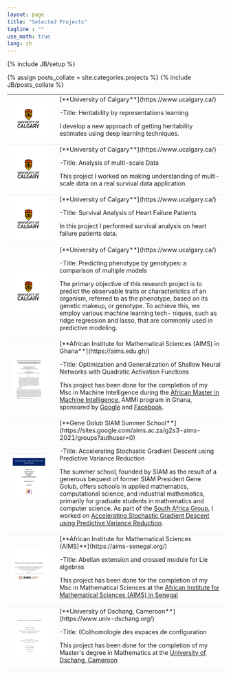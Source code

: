 ```yaml
---
layout: page
title: "Selected Projects"
tagline : ""
use_math: true
lang: zh
---
```

{% include JB/setup %}

{% assign posts_collate = site.categories.projects %}
{% include JB/posts_collate %}

<link rel="stylesheet" href="/glyphicons/css/glyphicons.css" />

<table style="width:100%">
<col width="20%">
<col width="10">
<col >

    
<tr style="border-bottom:1pt solid #eee">
<td markdown="1">
<img src="images/projects/UofC.png" width="500" height="100" />
</td>
<td></td>
<td markdown="1">
[**University of Calgary**](https://www.ucalgary.ca/)
    
-Title: Heritability by representations learning  

I develop a new approach of getting heritability estimates using deep learning techniques.
    
<tr style="border-bottom:1pt solid #eee">
<td markdown="1">
<img src="images/projects/UofC.png" width="500" height="100" />
</td>
<td></td>
<td markdown="1">
[**University of Calgary**](https://www.ucalgary.ca/)
    
-Title: Analysis of multi-scale Data  

This project I worked on making understanding of multi-scale data on a real survival data application.
    
<tr style="border-bottom:1pt solid #eee">
<td markdown="1">
<img src="images/projects/UofC.png" width="500" height="100" />
</td>
<td></td>
<td markdown="1">
[**University of Calgary**](https://www.ucalgary.ca/)
    
-Title: Survival Analysis of Heart Failure Patients 

In this project I performed survival analysis on heart failure patients data.
    
<tr style="border-bottom:1pt solid #eee">
<td markdown="1">
<img src="images/projects/UofC.png" width="500" height="100" />
</td>
<td></td>
<td markdown="1">
[**University of Calgary**](https://www.ucalgary.ca/)
    
-Title: Predicting phenotype by genotypes: a comparison of multiple models

The primary objective of this research project is to predict the observable traits or
characteristics of an organism, referred to as the phenotype, based on its genetic
makeup, or genotype. To achieve this, we employ various machine learning tech-
niques, such as ridge regression and lasso, that are commonly used in predictive
modeling.
    
<tr style="border-bottom:1pt solid #eee">
<td markdown="1">
<img src="images/projects/ammi-project.png" width="500" height="100" />
</td>
<td></td>
<td markdown="1">
[**African Institute for Mathematical Sciences (AIMS) in Ghana**](https://aims.edu.gh/)
    
-Title: Optimization and Generalization of Shallow Neural Networks with Quadratic Activation Functions    

This project has been done for the completion of my Msc in Machine Intelligence during the [African Master in Machine Intelligence](https://aimsammi.org/), AMMI program in Ghana, sponsored by [Google](https://www.google.com/) and [Facebook](https://en.wikipedia.org/wiki/Facebook).

    
    
    
<tr style="border-bottom:1pt solid #eee">
<td markdown="1">
<!-- ![captcha](images/main/siam-project.png =100x20){:class="img-shadow"} -->
<img src="images/projects/siam-project.png" width="500" height="100" />
</td>
<td></td>
<td markdown="1">
[**Gene Golub SIAM Summer School**](https://sites.google.com/aims.ac.za/g2s3-aims-2021/groups?authuser=0)
    
-Title: Accelerating Stochastic Gradient Descent using Predictive Variance Reduction

The summer school, founded by SIAM as the result of a generous bequest of former SIAM President Gene Golub, offers schools in applied mathematics, computational science, and industrial mathematics, primarily for graduate students in mathematics and computer science. 
As part of the [South Africa Group](https://sites.google.com/aims.ac.za/g2s3-aims-2021/groups?authuser=0), I worked on [Accelerating Stochastic Gradient Descent using Predictive Variance Reduction](https://proceedings.neurips.cc/paper/2013/file/ac1dd209cbcc5e5d1c6e28598e8cbbe8-Paper.pdf).

<!-- || <em class="icon-home"/> || [project page](https://www.masakhane.io/home) || <em class="icon-github"/> || [Github](https://github.com/masakhane-io/masakhane) || -->
</td> 
</tr>

<tr style="border-bottom:1pt solid #eee">
<td markdown="1">
<img src="images/projects/aims-project.png" width="500" height="100" />
</td>
<td></td>
<td markdown="1">
[**African Institute for Mathematical Sciences (AIMS)**](https://aims-senegal.org/)
    
-Title: Abelian extension and crossed module for Lie algebras
    
This project has been done for the completion of my Msc in Mathematical Sciences at the [African Institute for Mathematical Sciences (AIMS) in Senegal](https://aims-senegal.org/)

<!-- || <em class="icon-home"/> || [Github](https://github.com/Kabongosalomon/Tv-Script-Generation) || -->
</td> 
</tr>

<tr style="border-bottom:1pt solid #eee">
<td markdown="1">
<!-- ![captcha](images/main/dg_gan.png){:class="img-shadow"} -->
<img src="images/projects/uds-project.png" width="500" height="100" />
</td>
<td></td>
<td markdown="1">
[**University of Dschang, Cameroon**](https://www.univ-dschang.org/)
    
-Title: (Co)homologie des espaces de configuration

This project has been done for the completion of my Master's degree in Mathematics at the [University of Dschang, Cameroon](https://www.univ-dschang.org/)

<!-- || <em class="icon-home"/> || [Github](https://github.com/Kabongosalomon/Face-Generation-Project) || -->
</td> 
</tr>

<!-- 
<tr height="25"/>
<tr style="border-bottom:1pt solid #eee" >
<td markdown="1">
![arcam](images/main/arcam.gif){:class="img-shadow"}
</td>
<td></td>
<td markdown="1">
**AR Camera: An Augmented Reality Prototype for Mobile Devices of Lenovo.**
- Prototyped an application with an AR effect for QR code or a dish of food, to improve user experience.
- Developed detection, tracking and stereo algorithms to obtain a real-time and smooth effect.

|| <em class="icon-film"/> || [video demo](https://youtu.be/XUTCowMHSQs) ||

</td> 
</tr> -->


<!-- </table> -->

<style type="text/css">
td {
    border: 0.5px;
    vertical-align: center;
    text-align: left;
}
</style>
